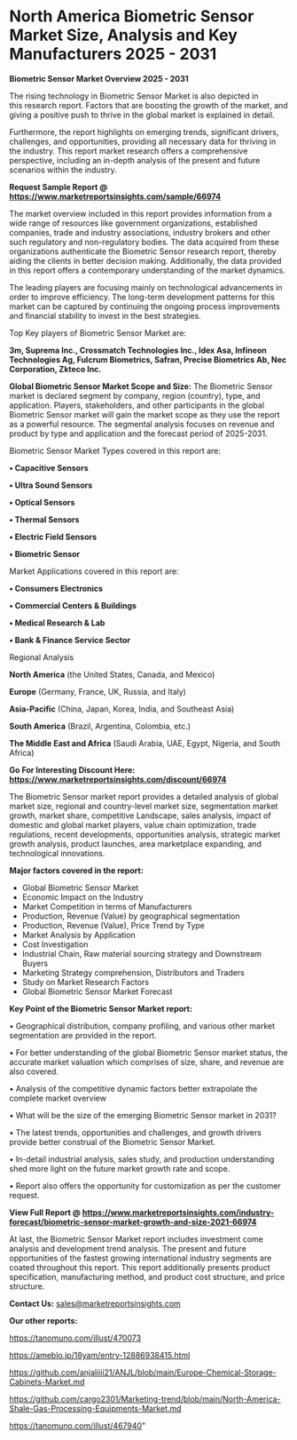 # North America Biometric Sensor Market Size, Analysis and Key Manufacturers 2025 - 2031

<Strong> Biometric Sensor Market Overview 2025 - 2031</strong>

The rising technology in Biometric Sensor Market is also depicted in this research report. Factors that are boosting the growth of the market, and giving a positive push to thrive in the global market is explained in detail.

Furthermore, the report highlights on emerging trends, significant drivers, challenges, and opportunities, providing all necessary data for thriving in the industry. This report market research offers a comprehensive perspective, including an in-depth analysis of the present and future scenarios within the industry.

<strong>Request Sample Report @ <a href=https://www.marketreportsinsights.com/sample/66974>https://www.marketreportsinsights.com/sample/66974</a></strong>

The market overview included in this report provides information from a wide range of resources like government organizations, established companies, trade and industry associations, industry brokers and other such regulatory and non-regulatory bodies. The data acquired from these organizations authenticate the Biometric Sensor research report, thereby aiding the clients in better decision making. Additionally, the data provided in this report offers a contemporary understanding of the market dynamics.

The leading players are focusing mainly on technological advancements in order to improve efficiency. The long-term development patterns for this market can be captured by continuing the ongoing process improvements and financial stability to invest in the best strategies.

Top Key players of Biometric Sensor Market are:

<strong>3m, Suprema Inc., Crossmatch Technologies Inc., Idex Asa, Infineon Technologies Ag, Fulcrum Biometrics, Safran, Precise Biometrics Ab, Nec Corporation, Zkteco Inc.</strong>

<strong><b>Global Biometric Sensor Market Scope and Size:</b></strong>
The Biometric Sensor market is declared segment by company, region (country), type, and application. Players, stakeholders, and other participants in the global Biometric Sensor market will gain the market scope as they use the report as a powerful resource. The segmental analysis focuses on revenue and product by type and application and the forecast period of 2025-2031.

Biometric Sensor Market Types covered in this report are:

<strong>• Capacitive Sensors

• Ultra Sound Sensors

• Optical Sensors

• Thermal Sensors

• Electric Field Sensors

• Biometric Sensor</strong>

Market Applications covered in this report are:

<strong>• Consumers Electronics

• Commercial Centers & Buildings

• Medical Research & Lab

• Bank & Finance Service Sector</strong> 

Regional Analysis

<strong>North America</strong> (the United States, Canada, and Mexico)

<strong>Europe</strong> (Germany, France, UK, Russia, and Italy)

<strong>Asia-Pacific</strong> (China, Japan, Korea, India, and Southeast Asia)

<strong>South America</strong> (Brazil, Argentina, Colombia, etc.)

<strong>The Middle East and Africa</strong> (Saudi Arabia, UAE, Egypt, Nigeria, and South Africa)

<strong>Go For Interesting Discount Here: <a href=https://www.marketreportsinsights.com/discount/66974>https://www.marketreportsinsights.com/discount/66974</a></strong>

The Biometric Sensor market report provides a detailed analysis of global market size, regional and country-level market size, segmentation market growth, market share, competitive Landscape, sales analysis, impact of domestic and global market players, value chain optimization, trade regulations, recent developments, opportunities analysis, strategic market growth analysis, product launches, area marketplace expanding, and technological innovations.

<strong><b>Major factors covered in the report:</b></strong>
<ul>
  <li>Global Biometric Sensor Market </li>
  <li>Economic Impact on the Industry</li>
  <li>Market Competition in terms of Manufacturers</li>
  <li>Production, Revenue (Value) by geographical segmentation</li>
  <li>Production, Revenue (Value), Price Trend by Type</li>
  <li>Market Analysis by Application</li>
  <li>Cost Investigation</li>
  <li>Industrial Chain, Raw material sourcing strategy and Downstream Buyers</li>
  <li>Marketing Strategy comprehension, Distributors and Traders</li>
  <li>Study on Market Research Factors</li>
  <li>Global Biometric Sensor Market Forecast</li>
</ul>

<strong><b>Key Point of the Biometric Sensor Market report:</b></strong>

• Geographical distribution, company profiling, and various other market segmentation are provided in the report.

• For better understanding of the global Biometric Sensor market status, the accurate market valuation which comprises of size, share, and revenue are also covered.

• Analysis of the competitive dynamic factors better extrapolate the complete market overview

• What will be the size of the emerging Biometric Sensor market in 2031?

• The latest trends, opportunities and challenges, and growth drivers provide better construal of the Biometric Sensor Market.

• In-detail industrial analysis, sales study, and production understanding shed more light on the future market growth rate and scope.

• Report also offers the opportunity for customization as per the customer request.

<strong><b>View Full Report @ <a href=https://www.marketreportsinsights.com/industry-forecast/biometric-sensor-market-growth-and-size-2021-66974>https://www.marketreportsinsights.com/industry-forecast/biometric-sensor-market-growth-and-size-2021-66974</a></b></strong>


At last, the Biometric Sensor Market report includes investment come analysis and development trend analysis. The present and future opportunities of the fastest growing international industry segments are coated throughout this report. This report additionally presents product specification, manufacturing method, and product cost structure, and price structure.

<strong>Contact Us:</strong>
sales@marketreportsinsights.com

<strong>Our other reports:</strong>

<a href=https://tanomuno.com/illust/470073>https://tanomuno.com/illust/470073</a>

<a href=https://ameblo.jp/18yam/entry-12886938415.html>https://ameblo.jp/18yam/entry-12886938415.html</a>

<a href=https://github.com/anjaliiii21/ANJL/blob/main/Europe-Chemical-Storage-Cabinets-Market.md>https://github.com/anjaliiii21/ANJL/blob/main/Europe-Chemical-Storage-Cabinets-Market.md</a>

<a href=https://github.com/cargo2301/Marketing-trend/blob/main/North-America-Shale-Gas-Processing-Equipments-Market.md>https://github.com/cargo2301/Marketing-trend/blob/main/North-America-Shale-Gas-Processing-Equipments-Market.md</a>

<a href=https://tanomuno.com/illust/467940>https://tanomuno.com/illust/467940</a>"

